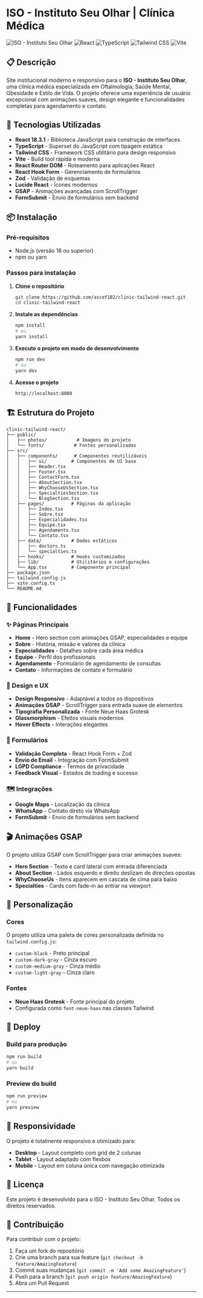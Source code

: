 # ISO - Instituto Seu Olhar | Clínica Médica

![ISO - Instituto Seu Olhar](https://img.shields.io/badge/ISO-Instituto%20Seu%20Olhar-blue)
![React](https://img.shields.io/badge/React-18.3.1-blue)
![TypeScript](https://img.shields.io/badge/TypeScript-5.0+-blue)
![Tailwind CSS](https://img.shields.io/badge/Tailwind%20CSS-3.0+-blue)
![Vite](https://img.shields.io/badge/Vite-5.0+-blue)

## 📋 Descrição

Site institucional moderno e responsivo para o **ISO - Instituto Seu Olhar**, uma clínica médica especializada em Oftalmologia, Saúde Mental, Obesidade e Estilo de Vida. O projeto oferece uma experiência de usuário excepcional com animações suaves, design elegante e funcionalidades completas para agendamento e contato.

## 🚀 Tecnologias Utilizadas

- **React 18.3.1** - Biblioteca JavaScript para construção de interfaces
- **TypeScript** - Superset do JavaScript com tipagem estática
- **Tailwind CSS** - Framework CSS utilitário para design responsivo
- **Vite** - Build tool rápida e moderna
- **React Router DOM** - Roteamento para aplicações React
- **React Hook Form** - Gerenciamento de formulários
- **Zod** - Validação de esquemas
- **Lucide React** - Ícones modernos
- **GSAP** - Animações avançadas com ScrollTrigger
- **FormSubmit** - Envio de formulários sem backend

## 📦 Instalação

### Pré-requisitos

- Node.js (versão 18 ou superior)
- npm ou yarn

### Passos para instalação

1. **Clone o repositório**

   ```bash
   git clone https://github.com/ascef182/clinic-tailwind-react.git
   cd clinic-tailwind-react
   ```

2. **Instale as dependências**

   ```bash
   npm install
   # ou
   yarn install
   ```

3. **Execute o projeto em modo de desenvolvimento**

   ```bash
   npm run dev
   # ou
   yarn dev
   ```

4. **Acesse o projeto**
   ```
   http://localhost:8080
   ```

## 🏗️ Estrutura do Projeto

```
clinic-tailwind-react/
├── public/
│   ├── photos/           # Imagens do projeto
│   └── fonts/           # Fontes personalizadas
├── src/
│   ├── components/      # Componentes reutilizáveis
│   │   ├── ui/         # Componentes de UI base
│   │   ├── Header.tsx
│   │   ├── Footer.tsx
│   │   ├── ContactForm.tsx
│   │   ├── AboutSection.tsx
│   │   ├── WhyChooseUsSection.tsx
│   │   ├── SpecialtiesSection.tsx
│   │   └── BlogSection.tsx
│   ├── pages/          # Páginas da aplicação
│   │   ├── Index.tsx
│   │   ├── Sobre.tsx
│   │   ├── Especialidades.tsx
│   │   ├── Equipe.tsx
│   │   ├── Agendamento.tsx
│   │   └── Contato.tsx
│   ├── data/           # Dados estáticos
│   │   ├── doctors.ts
│   │   └── specialties.ts
│   ├── hooks/          # Hooks customizados
│   ├── lib/            # Utilitários e configurações
│   └── App.tsx         # Componente principal
├── package.json
├── tailwind.config.js
├── vite.config.ts
└── README.md
```

## 🎯 Funcionalidades

### ✨ Páginas Principais

- **Home** - Hero section com animações GSAP, especialidades e equipe
- **Sobre** - História, missão e valores da clínica
- **Especialidades** - Detalhes sobre cada área médica
- **Equipe** - Perfil dos profissionais
- **Agendamento** - Formulário de agendamento de consultas
- **Contato** - Informações de contato e formulário

### 🎨 Design e UX

- **Design Responsivo** - Adaptável a todos os dispositivos
- **Animações GSAP** - ScrollTrigger para entrada suave de elementos
- **Tipografia Personalizada** - Fonte Neue Haas Grotesk
- **Glassmorphism** - Efeitos visuais modernos
- **Hover Effects** - Interações elegantes

### 📝 Formulários

- **Validação Completa** - React Hook Form + Zod
- **Envio de Email** - Integração com FormSubmit
- **LGPD Compliance** - Termos de privacidade
- **Feedback Visual** - Estados de loading e sucesso

### 🗺️ Integrações

- **Google Maps** - Localização da clínica
- **WhatsApp** - Contato direto via WhatsApp
- **FormSubmit** - Envio de formulários sem backend

## 🎬 Animações GSAP

O projeto utiliza GSAP com ScrollTrigger para criar animações suaves:

- **Hero Section** - Texto e card lateral com entrada diferenciada
- **About Section** - Lados esquerdo e direito deslizam de direções opostas
- **WhyChooseUs** - Itens aparecem em cascata de cima para baixo
- **Specialties** - Cards com fade-in ao entrar na viewport

## 🎨 Personalização

### Cores

O projeto utiliza uma paleta de cores personalizada definida no `tailwind.config.js`:

- `custom-black` - Preto principal
- `custom-dark-gray` - Cinza escuro
- `custom-medium-gray` - Cinza médio
- `custom-light-gray` - Cinza claro

### Fontes

- **Neue Haas Grotesk** - Fonte principal do projeto
- Configurada como `font-neue-haas` nas classes Tailwind

## 🚀 Deploy

### Build para produção

```bash
npm run build
# ou
yarn build
```

### Preview do build

```bash
npm run preview
# ou
yarn preview
```

## 📱 Responsividade

O projeto é totalmente responsivo e otimizado para:

- **Desktop** - Layout completo com grid de 2 colunas
- **Tablet** - Layout adaptado com flexbox
- **Mobile** - Layout em coluna única com navegação otimizada

## 📄 Licença

Este projeto é desenvolvido para o ISO - Instituto Seu Olhar. Todos os direitos reservados.

## 🤝 Contribuição

Para contribuir com o projeto:

1. Faça um fork do repositório
2. Crie uma branch para sua feature (`git checkout -b feature/AmazingFeature`)
3. Commit suas mudanças (`git commit -m 'Add some AmazingFeature'`)
4. Push para a branch (`git push origin feature/AmazingFeature`)
5. Abra um Pull Request

---
